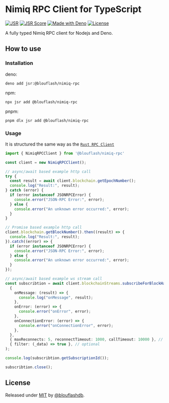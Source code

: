 # Nimiq RPC Client for TypeScript
[![JSR](https://jsr.io/badges/@blouflash/nimiq-rpc)](https://jsr.io/@blouflash/nimiq-rpc)
[![JSR Score](https://jsr.io/badges/@blouflash/nimiq-rpc/score)](https://jsr.io/@blouflash/nimiq-rpc)
[![Made with Deno](https://img.shields.io/badge/Deno-2-f7df1e?logo=deno&logoColor=white)](https://deno.land "Go to Deno homepage")
[![License](https://img.shields.io/badge/License-MIT-f7df1e)](#license)

A fully typed Nimiq RPC client for Nodejs and Deno.

## How to use

### Installation
deno:

`deno add jsr:@blouflash/nimiq-rpc`

npm:

`npx jsr add @blouflash/nimiq-rpc`

pnpm: 

`pnpm dlx jsr add @blouflash/nimiq-rpc`

### Usage

It is structured the same way as the [`Rust RPC Client`](https://github.com/nimiq/core-rs-albatross/tree/albatross/rpc-server/src/dispatchers)

```typescript
import { NimiqRPCClient } from '@blouflash/nimiq-rpc'

const client = new NimiqRPCClient();

// async/await based example http call
try {
  const result = await client.blockchain.getEpochNumber();
  console.log("Result:", result);
} catch (error) {
  if (error instanceof JSONRPCError) {
    console.error("JSON-RPC Error:", error);
  } else {
    console.error("An unknown error occurred:", error);
  }
}

// Promise based example http call
client.blockchain.getBlockNumber().then((result) => {
  console.log("Result:", result);
}).catch((error) => {
  if (error instanceof JSONRPCError) {
    console.error("JSON-RPC Error:", error);
  } else {
    console.error("An unknown error occurred:", error);
  }
});

// async/await based example ws stream call
const subscribtion = await client.blockchainStreams.subscribeForBlockHashes(
  {
    onMessage: (result) => {
      console.log("onMessage", result);
    },
    onError: (error) => {
      console.error("onError", error);
    },
    onConnectionError: (error) => {
      console.error("onConnectionError", error);
    },
  },
  { maxReconnects: 5, reconnectTimeout: 1000, callTimeout: 10000 }, // optional
  { filter: (_data) => true }, // optional
);

console.log(subscribtion.getSubscriptionId());

subscribtion.close();
```

## License

Released under [MIT](/LICENSE) by [@blouflashdb](https://github.com/blouflashdb).
